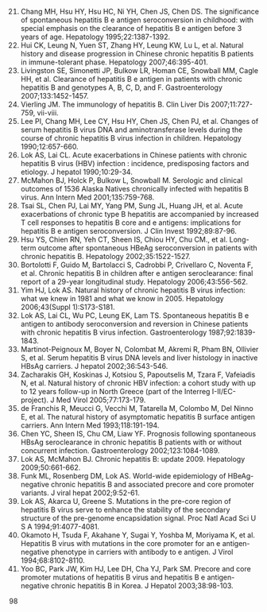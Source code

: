 21. Chang MH, Hsu HY, Hsu HC, Ni YH, Chen JS, Chen DS. The significance of spontaneous hepatitis B e antigen seroconversion in childhood: with special emphasis on the clearance of hepatitis B e antigen before 3 years of age. Hepatology 1995;22:1387-1392.
22. Hui CK, Leung N, Yuen ST, Zhang HY, Leung KW, Lu L, et al. Natural history and disease progression in Chinese chronic hepatitis B patients in immune-tolerant phase. Hepatology 2007;46:395-401.
23. Livingston SE, Simonetti JP, Bulkow LR, Homan CE, Snowball MM, Cagle HH, et al. Clearance of hepatitis B e antigen in patients with chronic hepatitis B and genotypes A, B, C, D, and F. Gastroenterology 2007;133:1452-1457.
24. Vierling JM. The immunology of hepatitis B. Clin Liver Dis 2007;11:727-759, vii-viii.
25. Lee PI, Chang MH, Lee CY, Hsu HY, Chen JS, Chen PJ, et al. Changes of serum hepatitis B virus DNA and aminotransferase levels during the course of chronic hepatitis B virus infection in children. Hepatology 1990;12:657-660.
26. Lok AS, Lai CL. Acute exacerbations in Chinese patients with chronic hepatitis B virus (HBV) infection : incidence, predisposing factors and etiology. J hepatol 1990;10:29-34.
27. McMahon BJ, Holck P, Bulkow L, Snowball M. Serologic and clinical outcomes of 1536 Alaska Natives chronically infected with hepatitis B virus. Ann Intern Med 2001;135:759-768.
28. Tsai SL, Chen PJ, Lai MY, Yang PM, Sung JL, Huang JH, et al. Acute exacerbations of chronic type B hepatitis are accompanied by increased T cell responses to hepatitis B core and e antigens: implications for hepatitis B e antigen seroconversion. J Clin Invest 1992;89:87-96.
29. Hsu YS, Chien RN, Yeh CT, Sheen IS, Chiou HY, Chu CM., et al. Long-term outcome after spontaneous HBeAg seroconversion in patients with chronic hepatitis B. Hepatology 2002;35:1522-1527.
30. Bortolotti F, Guido M, Bartolacci S, Cadrobbi P, Crivellaro C, Noventa F, et al. Chronic hepatitis B in children after e antigen seroclearance: final report of a 29-year longitudinal study. Hepatology 2006;43:556-562.
31. Yim HJ, Lok AS. Natural history of chronic hepatitis B virus infection: what we knew in 1981 and what we know in 2005. Hepatology 2006;43(Suppl 1):S173-S181.
32. Lok AS, Lai CL, Wu PC, Leung EK, Lam TS. Spontaneous hepatitis B e antigen to antibody seroconversion and reversion in Chinese patients with chronic hepatitis B virus infection. Gastroenterology 1987;92:1839-1843.
33. Martinot-Peignoux M, Boyer N, Colombat M, Akremi R, Pham BN, Ollivier S, et al. Serum hepatitis B virus DNA levels and liver histology in inactive HBsAg carriers. J hepatol 2002;36:543-546.
34. Zacharakis GH, Koskinas J, Kotsiou S, Papoutselis M, Tzara F, Vafeiadis N, et al. Natural history of chronic HBV infection: a cohort study with up to 12 years follow-up in North Greece (part of the Interreg I-II/EC-project). J Med Virol 2005;77:173-179.
35. de Franchis R, Meucci G, Vecchi M, Tatarella M, Colombo M, Del Ninno E, et al. The natural history of asymptomatic hepatitis B surface antigen carriers. Ann Intern Med 1993;118:191-194.
36. Chen YC, Sheen IS, Chu CM, Liaw YF. Prognosis following spontaneous HBsAg seroclearance in chronic hepatitis B patients with or without concurrent infection. Gastroenterology 2002;123:1084-1089.
37. Lok AS, McMahon BJ. Chronic hepatitis B: update 2009. Hepatology 2009;50:661-662.
38. Funk ML, Rosenberg DM, Lok AS. World-wide epidemiology of HBeAg-negative chronic hepatitis B and associated precore and core promoter variants. J viral hepat 2002;9:52-61.
39. Lok AS, Akarca U, Greene S. Mutations in the pre-core region of hepatitis B virus serve to enhance the stability of the secondary structure of the pre-genome encapsidation signal. Proc Natl Acad Sci U S A 1994;91:4077-4081.
40. Okamoto H, Tsuda F, Akahane Y, Sugai Y, Yoshba M, Moriyama K, et al. Hepatitis B virus with mutations in the core promoter for an e antigen-negative phenotype in carriers with antibody to e antigen. J Virol 1994;68:8102-8110.
41. Yoo BC, Park JW, Kim HJ, Lee DH, Cha YJ, Park SM. Precore and core promoter mutations of hepatitis B virus and hepatitis B e antigen-negative chronic hepatitis B in Korea. J Hepatol 2003;38:98-103.

<PAGE>98